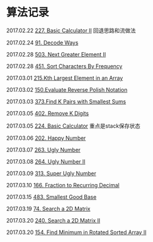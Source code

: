 # 算法记录
2017.02.22 [227. Basic Calculator II]() 回退思路和流做法

2017.02.24 [91. Decode Ways](https://mp.weixin.qq.com/s?__biz=MzAwMDk1MTUyNw==&mid=2247484340&idx=1&sn=1c677541d92c24bfed33d7589d4862d7&chksm=9ae0563cad97df2a6b4baf38418a0d8519684f1dc8bdb0b97b5b911df47f1529af0641d95e70&mpshare=1&scene=1&srcid=0227iC1w3zW67E6I2reGFXVa&key=f666d8b5cfa8d8c16da24035dd4c57c5953371c392f57b40047e68a3a78bf03dd4683bfc7896c4fa2fe1f22a8cd3318a3186e9bb9c31ae146a93b5c884451eda15f85699d584fc345eb9712d5b8e9c25&ascene=0&uin=Mjc1MjU2MjcwMA%3D%3D&devicetype=iMac+MacBookPro11%2C1+OSX+OSX+10.11.6+build(15G1004)&version=12010110&nettype=WIFI&fontScale=100&pass_ticket=L7YS3HSQKuiJN5HdBWqWKJzRK9xCL2imInwFT82T219lrAQR0IHvmQ86LxtVpq6f)
 
2017.02.28 [503. Next Greater Element II](https://mp.weixin.qq.com/s?__biz=MzAwMDk1MTUyNw==&mid=2247484355&idx=1&sn=863e6f2ebafef26a89cd0d3e89b453dd&chksm=9ae0564bad97df5dba9ebbae7b018df81873b0ae83d8b30b7206002c081ef8f9c91824aadb1d&scene=0&key=afb5bc5a73f7fbc49ad09f2a71793ccf6f15e9f0d5b4c8b4468a8e648ca6ae7400ce9bc4bfe7aa5c29b1bc9d3c4c61d037b112bb0038300bfa84e3518fc4f2ec6e087044d5caf41bfac87c2fb62270a0&ascene=0&uin=Mjc1MjU2MjcwMA%3D%3D&devicetype=iMac+MacBookPro11%2C1+OSX+OSX+10.11.6+build(15G1004)&version=12010110&nettype=WIFI&fontScale=100&pass_ticket=KvcO%2BTXK45u%2Blm5Pk2WGvd2hk3hugg4bM%2FSymdqqINx4%2FmNob1zt4GzrcJIn9YI6)

2017.02.28 [451. Sort Characters By Frequency](http://mp.weixin.qq.com/s/MNHpeCgPJgXSuip61U3P5g)

2017.03.01 [215.Kth Largest Element in an Array]()

2017.03.02 [150.Evaluate Reverse Polish Notation]()

2017.03.03 [373.Find K Pairs with Smallest Sums](http://mp.weixin.qq.com/s?__biz=MzAwMDk1MTUyNw==&mid=2247484396&idx=1&sn=7695c3ab485d4c7f4d6550abb6a6bf1d&chksm=9ae05664ad97df728981365be049a404adb29d20d06ff9c2184a6281a83bfc27434396d8db9d&scene=4#wechat_redirect)

2017.03.05 [402. Remove K Digits](https://mp.weixin.qq.com/s?__biz=MzAwMDk1MTUyNw==&mid=2247484417&idx=1&sn=5d600014052d6891029377cca3405dad&chksm=9ae05189ad97d89faa4a79bc499a9bfb728f504b5b26c70eb0d3121d55c21a3e818fd5cb690b&scene=0&key=5578552f11f7803551c48930ba757c4d80cd95d686617c59a4326d9e5bad66b10a358e7e36c13f2057a6128ff85d329801a7ef7cb3f7ed03aeed0378dcfacc7d3800690704abb833c4a211f1c86872f3&ascene=0&uin=Mjc1MjU2MjcwMA%3D%3D&devicetype=iMac+MacBookPro11%2C1+OSX+OSX+10.11.6+build(15G1004)&version=12020010&nettype=WIFI&fontScale=100&pass_ticket=Wf39deTrQE%2B58toXSKQbLBUNOPahAzxAE8Y6ZyiUd8BMu31nBHHdr2HX3yzA%2BAIn)

2017.03.05 [224. Basic Calculator](http://mp.weixin.qq.com/s?__biz=MzAwMDk1MTUyNw==&mid=2247484436&idx=1&sn=61ce4f4a00e360dbace7968b5ef57048&chksm=9ae0519cad97d88ae98e73d81ce5204bec37d21c885a4e75ab6fdc62423b15f1a0d74205ada4&scene=4#wechat_redirect) 重点是stack保存状态

2017.03.06 [202. Happy Number](https://mp.weixin.qq.com/s?__biz=MzAwMDk1MTUyNw==&mid=2247484469&idx=1&sn=00591d0941b709ad4aa48e351f69ac34&chksm=9ae051bdad97d8ab279a862b8a801c936b61e11d17c7164cb39abcf3978d125d52a3969fc6bb&mpshare=1&scene=1&srcid=0306eSTjcc8MYwB7jFCoTsfH&key=35474a3d8332a50929bd33c043081b9abe3d2b72f0204a345cfc28607e0cfbfc9339c15f9a18bacb6612aea647771f06757c82a4342dafdeaa8635a2c6797c6244a75f630b259be3cf91223ac797fe85&ascene=0&uin=Mjc1MjU2MjcwMA%3D%3D&devicetype=iMac+MacBookPro11%2C1+OSX+OSX+10.11.6+build(15G1004)&version=12020010&nettype=WIFI&fontScale=100&pass_ticket=L3U5lih50IxxNhimznIzJ1CasY9FcLCCdEka2mDaIssMUWa%2FRJip0y2yYeckqpSM)

2017.03.07 [263. Ugly Number]()

2017.03.08 [264. Ugly Number II](https://mp.weixin.qq.com/s?__biz=MzAwMDk1MTUyNw==&mid=2247484496&idx=1&sn=9da033c35980f6c6c0718761482a8f08&chksm=9ae051d8ad97d8ced6a6fb40d54720cc55d5e24d7d06e248d410962abddba58b8375b813b7ec&mpshare=1&scene=1&srcid=0310STao5FCLIMPcCCHyoHvT&key=ae8640fe4340b04e329edd4a4d3b7fcb029b0c2a0a3f71bffb78d3e48ec561f97f5eef9f3bc6ec220ab75210c63261bcb80551b72f94a176a723ac25cc91bfd8756cf13f0b4495635633fcfd80f4fb40&ascene=0&uin=Mjc1MjU2MjcwMA%3D%3D&devicetype=iMac+MacBookPro11%2C1+OSX+OSX+10.11.6+build(15G1004)&version=12020010&nettype=WIFI&fontScale=100&pass_ticket=jFhUA%2FDW7BiigrLaHWTNxtSXM96Xdx6%2Ff4PlRt5gPaUaXjtB5v4Z3eRZLdb1JpnI)

2017.03.09 [313. Super Ugly Number]()

2017.03.10 [166. Fraction to Recurring Decimal](http://mp.weixin.qq.com/s?__biz=MzAwMDk1MTUyNw==&mid=2247484533&idx=1&sn=520f564800a76533e03fe71296f80766&chksm=9ae051fdad97d8eb0df49429cb2072b8fbf1c120ec2d56c4b1edcdf828dbcbcb15f9c479ea43&scene=21#wechat_redirect)

2017.03.15 [483. Smallest Good Base](https://mp.weixin.qq.com/s?__biz=MzAwMDk1MTUyNw==&mid=2247484563&idx=1&sn=bc6b42d2b521e8320089799efd0bbd58&chksm=9ae0511bad97d80d89935632b09cf1240770c2661100eaba41b71e517d30ab4a2e0cdc173d95&scene=0&key=ba1020d849de95c44b8fb66a59ef06de1dae12eb5a0430c1aaa36ad70e3984fb0602a640522f1e39b1570663a4411a02123aafc48534c6613a1d02d7f47d621330772d0f1ca01bf9ef3c9d508358a2a9&ascene=0&uin=Mjc1MjU2MjcwMA%3D%3D&devicetype=iMac+MacBookPro11%2C1+OSX+OSX+10.11.6+build(15G1004)&version=12020010&nettype=WIFI&fontScale=100&pass_ticket=eEEhdXEB677ozGW99kQ5q61m2Z2bqv5EGY4YJ3jvBrGSdZYcKQa4MJIfo02f7ozD)

2017.03.19 [74. Search a 2D Matrix](https://mp.weixin.qq.com/s?__biz=MzAwMDk1MTUyNw==&mid=2247484587&idx=1&sn=dc4918a6a0499bafe786b3f6ec7ae872&chksm=9ae05123ad97d835122f7f53aca5316623730267e8f2171831f93c32a6e75a0cc881edd746aa&mpshare=1&scene=1&srcid=0320E3VITSa37MuNEVt7zddT&key=8b1ec02b44dde3bc5f8dbae3bb483353d20cbfc85eebe87d22c7480a2fa576cc073499528c686c6caab93b6befd766677bbe4372a81ce057564d1f3a61e49a865219e2b8c3fdd618d79393213c36f064&ascene=0&uin=Mjc1MjU2MjcwMA%3D%3D&devicetype=iMac+MacBookPro11%2C1+OSX+OSX+10.11.6+build(15G1004)&version=12020010&nettype=WIFI&fontScale=100&pass_ticket=6GisGpgvR6ZpIWR6nfPMIYcbe%2Be5WkHR%2Ftr%2FdKC66E8Q2SpYU1rvIO0h7NSVopwI)

2017.03.20 [240. Search a 2D Matrix II](https://mp.weixin.qq.com/s?__biz=MzAwMDk1MTUyNw==&mid=2247484599&idx=1&sn=b5990d7695462315247b8e64bfe1ad10&chksm=9ae0513fad97d829058690313f96c9a352d4572704ab3da685dbc3954afa54ffb0b8c40e1570&mpshare=1&scene=1&srcid=03205Y4KQ4tQdTL4W9Tso34f&key=1d95f5a097bd6c46fb63d973ef3e79f05813e7bec05de2cc4ac355e70c0c8ca8e1cd5d12022f314c2c3c0fed4359584874bc2d41f9a58ac744a34b74a4fcf8d5fd6a85fc3318a85cbabe448ff70ea2eb&ascene=0&uin=Mjc1MjU2MjcwMA%3D%3D&devicetype=iMac+MacBookPro11%2C1+OSX+OSX+10.11.6+build(15G1004)&version=12020010&nettype=WIFI&fontScale=100&pass_ticket=6GisGpgvR6ZpIWR6nfPMIYcbe%2Be5WkHR%2Ftr%2FdKC66E8Q2SpYU1rvIO0h7NSVopwI)

2017.03.20 [154. Find Minimum in Rotated Sorted Array II](https://mp.weixin.qq.com/s?__biz=MzAwMDk1MTUyNw==&mid=2247484610&idx=1&sn=3c0bdbd69c58e6d973cf308d8f088a1f&chksm=9ae0514aad97d85cbc645b8bb4002891df3d34051556b79ce09ab8fb13bc8f91189014275981&mpshare=1&scene=1&srcid=0320Rfux7EH0Lv6VE9V1shvP&key=7c8875ff305130601d537afab001ded67d1811b49cf9768e570192870e04df39a7394a2ad44baa6b5da8acf1639f753d0df93c655d62e1a1e08071c39380bbb50c7f0480387344251d3eb5c2504a5c81&ascene=0&uin=Mjc1MjU2MjcwMA%3D%3D&devicetype=iMac+MacBookPro11%2C1+OSX+OSX+10.11.6+build(15G1004)&version=12020010&nettype=WIFI&fontScale=100&pass_ticket=6GisGpgvR6ZpIWR6nfPMIYcbe%2Be5WkHR%2Ftr%2FdKC66E8Q2SpYU1rvIO0h7NSVopwI)

